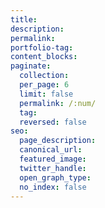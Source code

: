```yaml
---
title: 
description: 
permalink: 
portfolio-tag: 
content_blocks:
paginate:
  collection: 
  per_page: 6 
  limit: false 
  permalink: /:num/
  tag: 
  reversed: false
seo:
  page_description: 
  canonical_url: 
  featured_image: 
  twitter_handle: 
  open_graph_type:
  no_index: false
---
```

